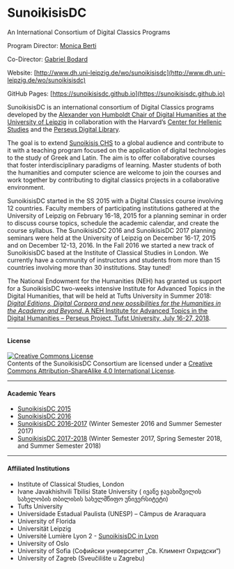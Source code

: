 # SunoikisisDC
An International Consortium of Digital Classics Programs

Program Director: [Monica Berti](http://www.monicaberti.com/)

Co-Director: [Gabriel Bodard](https://wiki.digitalclassicist.org/User:GabrielBodard)

Website: [http://www.dh.uni-leipzig.de/wo/sunoikisisdc](http://www.dh.uni-leipzig.de/wo/sunoikisisdc)

GitHub Pages: [https://sunoikisisdc.github.io](https://sunoikisisdc.github.io)

SunoikisisDC is an international consortium of Digital Classics programs developed by the [Alexander von Humboldt Chair of Digital Humanities at the University of Leipzig](http://www.dh.uni-leipzig.de/wo/) in collaboration with the Harvard’s [Center for Hellenic Studies](http://chs.harvard.edu/) and the [Perseus Digital Library](http://www.perseus.tufts.edu/hopper/).

The goal is to extend [Sunoikisis CHS](http://wp.chs.harvard.edu/sunoikisis/) to a global audience and contribute to it with a teaching program focused on the application of digital technologies to the study of Greek and Latin. The aim is to offer collaborative courses that foster interdisciplinary paradigms of learning. Master students of both the humanities and computer science are welcome to join the courses and work together by contributing to digital classics projects in a collaborative environment.

SunoikisisDC started in the SS 2015 with a Digital Classics course involving 12 countries. Faculty members of participating institutions gathered at the University of Leipzig on February 16-18, 2015 for a planning seminar in order to discuss course topics, schedule the academic calendar, and create the course syllabus.
The SunoikisisDC 2016 and SunoikisisDC 2017 planning seminars were held at the University of Leipzig on December 16-17, 2015 and on December 12-13, 2016. In the Fall 2016 we started a new track of SunoikisisDC based at the Institute of Classical Studies in London. We currently have a community of instructors and students from more than 15 countries involving more than 30 institutions. Stay tuned!

The National Endowment for the Humanities (NEH) has granted us support for a SunoikisisDC two-weeks intensive Institute for Advanced Topics in the Digital Humanities, that will be held at Tufts University in Summer 2018: [*Digital Editions, Digital Corpora and new possibilities for the Humanities in the Academy and Beyond*. A NEH Institute for Advanced Topics in the Digital Humanities – Perseus Project, Tufst University, July 16-27, 2018](https://sites.tufts.edu/digitaleditions/).

***
#### License

<a rel="license" href="http://creativecommons.org/licenses/by-sa/4.0/"><img alt="Creative Commons License" style="border-width:0" src="https://i.creativecommons.org/l/by-sa/4.0/88x31.png" /></a><br />Contents of the SunoikisisDC Consortium are licensed under a <a rel="license" href="http://creativecommons.org/licenses/by-sa/4.0/">Creative Commons Attribution-ShareAlike 4.0 International License</a>.

***
#### Academic Years

* [SunoikisisDC 2015](https://github.com/SunoikisisDC/SunoikisisDC-2015)
* [SunoikisisDC 2016](https://github.com/SunoikisisDC/SunoikisisDC-2016)
* [SunoikisisDC 2016-2017](https://github.com/SunoikisisDC/SunoikisisDC-2016-2017) (Winter Semester 2016 and Summer Semester 2017)
* [SunoikisisDC 2017-2018](https://github.com/SunoikisisDC/SunoikisisDC-2017-2018) (Winter Semester 2017, Spring Semester 2018, and Summer Semester 2018)

***
#### Affiliated Institutions

* Institute of Classical Studies, London
* Ivane Javakhishvili Tbilisi State University ( ივანე ჯავახიშვილის სახელობის თბილისის სახელმწიფო უნივერსიტეტი)
* Tufts University
* Universidade Estadual Paulista (UNESP) – Câmpus de Araraquara
* University of Florida
* Universität Leipzig
* Université Lumière Lyon 2 - [SunoikisisDC in Lyon](http://sunoikisisdclyon.postach.io/post/le-programme-sunoikisis-dc-br-sa-mise-en-oeuvre-a-lyon)
* University of Oslo
* University of Sofia (Софийски университет „Св. Климент Охридски“)
* University of Zagreb (Sveučilište u Zagrebu)
